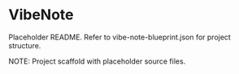 # VibeNote

Placeholder README. Refer to vibe-note-blueprint.json for project structure.


NOTE: Project scaffold with placeholder source files.
